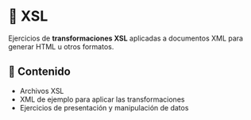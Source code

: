 # 📄 XSL

Ejercicios de **transformaciones XSL** aplicadas a documentos XML para generar HTML u otros formatos.

## 📂 Contenido
- Archivos XSL  
- XML de ejemplo para aplicar las transformaciones  
- Ejercicios de presentación y manipulación de datos
